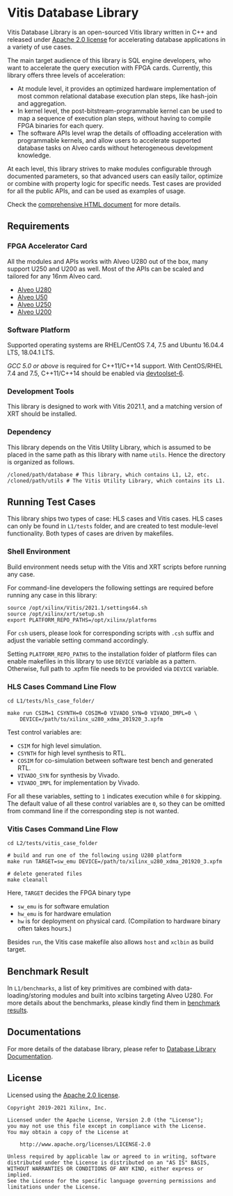 # Vitis Database Library

Vitis Database Library is an open-sourced Vitis library written in C++ and released under
[Apache 2.0 license](https://www.apache.org/licenses/LICENSE-2.0)
for accelerating database applications in a variety of use cases.

The main target audience of this library is SQL engine developers, who want to accelerate
the query execution with FPGA cards.
Currently, this library offers three levels of acceleration:

* At module level, it provides an optimized hardware implementation of most common relational database execution plan steps,
  like hash-join and aggregation.
* In kernel level, the post-bitstream-programmable kernel can be used to map a sequence of execution plan steps,
  without having to compile FPGA binaries for each query.
* The software APIs level wrap the details of offloading acceleration with programmable kernels,
  and allow users to accelerate supported database tasks on Alveo cards without heterogeneous development knowledge.

At each level, this library strives to make modules configurable through documented parameters,
so that advanced users can easily tailor, optimize or combine with property logic for specific needs.
Test cases are provided for all the public APIs, and can be used as examples of usage.

Check the [comprehensive HTML document](https://xilinx.github.io/Vitis_Libraries/database/2021.2/) for more details.

## Requirements

### FPGA Accelerator Card

All the modules and APIs works with Alveo U280 out of the box, many support U250 and U200 as well.
Most of the APIs can be scaled and tailored for any 16nm Alveo card.

* [Alveo U280](https://www.xilinx.com/products/boards-and-kits/alveo/u280.html)
* [Alveo U50](https://www.xilinx.com/products/boards-and-kits/alveo/u50.html)
* [Alveo U250](https://www.xilinx.com/products/boards-and-kits/alveo/u250.html)
* [Alveo U200](https://www.xilinx.com/products/boards-and-kits/alveo/u200.html)

### Software Platform

Supported operating systems are RHEL/CentOS 7.4, 7.5 and Ubuntu 16.04.4 LTS, 18.04.1 LTS.

_GCC 5.0 or above_ is required for C++11/C++14 support.
With CentOS/RHEL 7.4 and 7.5, C++11/C++14 should be enabled via
[devtoolset-6](https://www.softwarecollections.org/en/scls/rhscl/devtoolset-6/).

### Development Tools

This library is designed to work with Vitis 2021.1,
and a matching version of XRT should be installed.

### Dependency

This library depends on the Vitis Utility Library, which is assumed to be placed in the same path as this library with name `utils`. Hence the directory is organized as follows.

```
/cloned/path/database # This library, which contains L1, L2, etc.
/cloned/path/utils # The Vitis Utility Library, which contains its L1.
```

## Running Test Cases

This library ships two types of case: HLS cases and Vitis cases.
HLS cases can only be found in `L1/tests` folder, and are created to test module-level functionality.
Both types of cases are driven by makefiles.

### Shell Environment

Build environment needs setup with the Vitis and XRT scripts before running any case.

For command-line developers the following settings are required before running any case in this library:

```console
source /opt/xilinx/Vitis/2021.1/settings64.sh
source /opt/xilinx/xrt/setup.sh
export PLATFORM_REPO_PATHS=/opt/xilinx/platforms
```

For `csh` users, please look for corresponding scripts with `.csh` suffix and adjust the variable setting command accordingly.

Setting `PLATFORM_REPO_PATHS` to the installation folder of platform files can enable makefiles
in this library to use `DEVICE` variable as a pattern.
Otherwise, full path to .xpfm file needs to be provided via `DEVICE` variable.

### HLS Cases Command Line Flow

```console
cd L1/tests/hls_case_folder/

make run CSIM=1 CSYNTH=0 COSIM=0 VIVADO_SYN=0 VIVADO_IMPL=0 \
    DEVICE=/path/to/xilinx_u280_xdma_201920_3.xpfm
```

Test control variables are:

- `CSIM` for high level simulation.
- `CSYNTH` for high level synthesis to RTL.
- `COSIM` for co-simulation between software test bench and generated RTL.
- `VIVADO_SYN` for synthesis by Vivado.
- `VIVADO_IMPL` for implementation by Vivado.

For all these variables, setting to `1` indicates execution while `0` for skipping.
The default value of all these control variables are ``0``, so they can be omitted from command line
if the corresponding step is not wanted.

### Vitis Cases Command Line Flow

```console
cd L2/tests/vitis_case_folder

# build and run one of the following using U280 platform
make run TARGET=sw_emu DEVICE=/path/to/xilinx_u280_xdma_201920_3.xpfm

# delete generated files
make cleanall
```

Here, `TARGET` decides the FPGA binary type

- `sw_emu` is for software emulation
- `hw_emu` is for hardware emulation
- `hw` is for deployment on physical card. (Compilation to hardware binary often takes hours.)

Besides ``run``, the Vitis case makefile also allows ``host`` and ``xclbin`` as build target.



## Benchmark Result

In `L1/benchmarks`, a list of key primitives are combined with data-loading/storing modules and built into xclbins targeting Alveo U280.
For more details about the benchmarks, please kindly find them in [benchmark results](https://xilinx.github.io/Vitis_Libraries/database/2021.2/benchmark/benchmark.html).

## Documentations
For more details of the database library, please refer to [Database Library Documentation](https://xilinx.github.io/Vitis_Libraries/xf_database/2021.2/index.html).


## License

Licensed using the [Apache 2.0 license](https://www.apache.org/licenses/LICENSE-2.0).

    Copyright 2019-2021 Xilinx, Inc.
    
    Licensed under the Apache License, Version 2.0 (the "License");
    you may not use this file except in compliance with the License.
    You may obtain a copy of the License at
    
        http://www.apache.org/licenses/LICENSE-2.0
    
    Unless required by applicable law or agreed to in writing, software
    distributed under the License is distributed on an "AS IS" BASIS,
    WITHOUT WARRANTIES OR CONDITIONS OF ANY KIND, either express or implied.
    See the License for the specific language governing permissions and
    limitations under the License.

